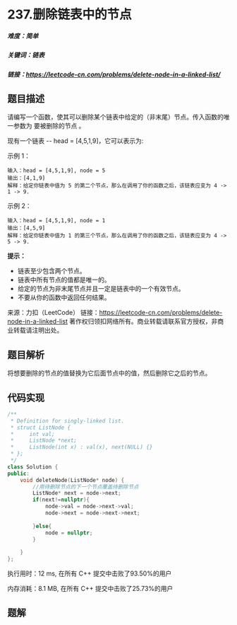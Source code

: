 # 237.删除链表中的节点

##### 难度：简单

##### 关键词：链表

##### 链接：https://leetcode-cn.com/problems/delete-node-in-a-linked-list/

## 题目描述

请编写一个函数，使其可以删除某个链表中给定的（非末尾）节点。传入函数的唯一参数为 要被删除的节点 。

现有一个链表 -- head = [4,5,1,9]，它可以表示为:

示例 1：

```
输入：head = [4,5,1,9], node = 5
输出：[4,1,9]
解释：给定你链表中值为 5 的第二个节点，那么在调用了你的函数之后，该链表应变为 4 -> 1 -> 9.
```

示例 2：

```
输入：head = [4,5,1,9], node = 1
输出：[4,5,9]
解释：给定你链表中值为 1 的第三个节点，那么在调用了你的函数之后，该链表应变为 4 -> 5 -> 9.
```

**提示：**

- 链表至少包含两个节点。
- 链表中所有节点的值都是唯一的。
- 给定的节点为非末尾节点并且一定是链表中的一个有效节点。
- 不要从你的函数中返回任何结果。

来源：力扣（LeetCode）
链接：https://leetcode-cn.com/problems/delete-node-in-a-linked-list
著作权归领扣网络所有。商业转载请联系官方授权，非商业转载请注明出处。

## 题目解析

将想要删除的节点的值替换为它后面节点中的值，然后删除它之后的节点。

## 代码实现

```c++
/**
 * Definition for singly-linked list.
 * struct ListNode {
 *     int val;
 *     ListNode *next;
 *     ListNode(int x) : val(x), next(NULL) {}
 * };
 */
class Solution {
public:
    void deleteNode(ListNode* node) {
        //用待删除节点的下一个节点覆盖待删除节点
        ListNode* next = node->next;
        if(next!=nullptr){
            node->val = node->next->val;
            node->next = node->next->next;
            
        }else{
            node = nullptr;
        }
        
    }
};
```

执行用时：12 ms, 在所有 C++ 提交中击败了93.50%的用户

内存消耗：8.1 MB, 在所有 C++ 提交中击败了25.73%的用户

## 题解

